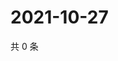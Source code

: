 # 2021-10-27

共 0 条

<!-- BEGIN WEIBO -->
<!-- 最后更新时间 Wed Oct 27 2021 16:01:01 GMT+0800 (China Standard Time) -->

<!-- END WEIBO -->
